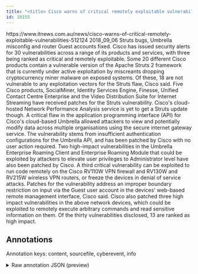 ```yaml
---
title: "<title> Cisco warns of critical remotely exploitable vulnerabilities </title>"
id: 10155
---
```


<title> Cisco warns of critical remotely exploitable vulnerabilities </title>
<source> https://www.itnews.com.au/news/cisco-warns-of-critical-remotely-exploitable-vulnerabilities-512124 </source>
<date> 2018_09_06 </date>
<text>
Struts bugs, Umbrella misconfig and router Guest accounts fixed.
Cisco has issued security alerts for 30 vulnerabilities across a range of its products and services, with three being ranked as critical and remotely exploitable.
Some 20 different Cisco products contain a vulnerable version of the Apache Struts 2 framework that is currently under active exploitation by miscreants dropping cryptocurrency miner malware on exposed systems.
Of these, 18 are not vulnerable to any exploitation vectors for the Struts flaw, Cisco said.
Five Cisco products, SocialMiner, Identity Services Engine, Finesse, Unified Contact Centre Enterprise and the Video Distribution Suite for Internet Streaming have received patches for the Struts vulnerability.
Cisco's cloud-hosted Network Performance Analysis service is yet to get a Struts update though.
A critical flaw in the application programming interface (API) for Cisco's cloud-based Umbrella allowed attackers to view and potentially modify data across multiple organisations using the secure internet gateway service.
The vulnerability stems from insufficient authentication configurations for the Umbrella API, and has been patched by Cisco with no user action required.
Two high-impact vulnerabilities in the Umbrella Enterprise Roaming Client and Enterprise Roaming Module that could be exploited by attackers to elevate user privileges to Administrator level have also been patched by Cisco.
A third critical vulnerability can be exploited to run code remotely on the Cisco RV110W VPN firewall and RV130W and RV215W wireless VPN routers, or freeze the devices in denial of service attacks.
Patches for the vulnerability address an improper boundary restriction on input via the Guest user account in the devices' web-based remote management interface, Cisco said.
Cisco also patched three high impact vulnerabilities in the above network devices, which could be exploited to remotely execute arbitrary commands and read sensitive information on them.
Of the thirty vulnerabilities disclosed, 13 are ranked as high impact.
</text>



## Annotations

Annotation keys: content, sourcefile, cyberevent, info

<details>
<summary>Raw annotation JSON (preview)</summary>

```json
{
  "content": "Struts bugs, Umbrella misconfig and router Guest accounts fixed. Cisco has issued security alerts for 30 vulnerabilities across a range of its products and services, with three being ranked as critical and remotely exploitable. Some 20 different Cisco products contain a vulnerable version of the Apache Struts 2 framework that is currently under active exploitation by miscreants dropping cryptocurrency miner malware on exposed systems. Of these, 18 are not vulnerable to any exploitation vectors for the Struts flaw, Cisco said. Five Cisco products, SocialMiner, Identity Services Engine, Finesse, Unified Contact Centre Enterprise and the Video Distribution Suite for Internet Streaming have received patches for the Struts vulnerability. Cisco's cloud-hosted Network Performance Analysis service is yet to get a Struts update though. A critical flaw in the application programming interface (API) for Cisco's cloud-based Umbrella allowed attackers to view and potentially modify data across multiple organisations using the secure internet gateway service. The vulnerability stems from insufficient authentication configurations for the Umbrella API, and has been patched by Cisco with no user action required. Two high-impact vulnerabilities in the Umbrella Enterprise Roaming Client and Enterprise Roaming Module that could be exploited by attackers to elevate user privileges to Administrator level have also been patched by Cisco. A third critical vulnerability can be exploited to run code remotely on the Cisco RV110W VPN firewall and RV130W and RV215W wireless VPN routers, or freeze the devices in denial of service attacks. Patches for the vulnerability address an improper boundary restriction on input via the Guest user account in the devices' web-based remote management interface, Cisco said. Cisco also patched three high impact vulnerabilities in the above network devices, which could be exploited to remotely execute arbitrary commands and read sensitive information on them. Of the thirty vulnerabilities disclosed, 13 are ranked as high impact.",
  "sourcefile": "10155.txt",
  "cyberevent": {
    "hopper": [
      {
        "index": 0,
        "relation": "Same",
        "events": [
          {
            "nugget": {
              "startOffset": 183,
              "index": "T64",
              "endOffset": 189,
              "text": "ranked"
            },
            "index": "E17",
            "type": "Vulnerability-related",
            "subtype": "DiscoverVulnerability",
            "realis": "Actual"
          },
          {
            "index": "E2",
            "type": "Vulnerability-related",
            "realis": "Actual",
            "nugget": {
              "startOffset": 82,
              "index": "T4",
              "endOffset": 97,
              "text": "security alerts"
            },
            "argument": [
              {
                "index": "T6",
                "text": "30 vulnerabilities",
                "endOffset": 120,
                "role": {
                  "type": "Vulnerability"
                },
                "startOffset": 102,
                "type": "Vulnerability"
              },
              {
                "index": "T5",
                "external_reference": {
                  "dbpediaURI": "http://dbpedia.org/resource/Cisco_Systems",
                  "wikidataid": "Q173395"
                },
                "endOffset": 70,
                "role": {
                  "type": "Discoverer"
                },
                "text": "Cisco",
                "startOffset": 65,
                "type": "Organization"
              },
              {
                "index": "T7",
                "text": "its products",
                "endOffset": 151,
                "role": {
                  "type": "Vulnerable_System"
                },
                "startOffset": 139,
                "type": "Device"
              },
              {
                "index": "T8"
```
</details>
